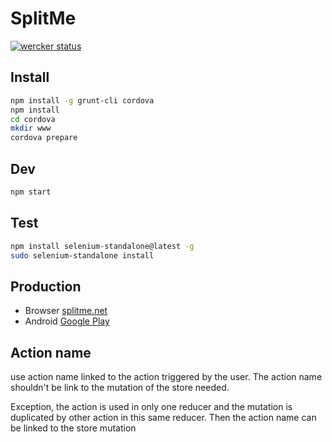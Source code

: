 # SplitMe

[![wercker status](https://app.wercker.com/status/5ad10e66eced6a3bfc139f962105324e/m/master "wercker status")](https://app.wercker.com/project/bykey/5ad10e66eced6a3bfc139f962105324e)

## Install

```sh
npm install -g grunt-cli cordova
npm install
cd cordova
mkdir www
cordova prepare
```

## Dev

```sh
npm start
```

## Test

```sh
npm install selenium-standalone@latest -g
sudo selenium-standalone install
```

## Production
- Browser [splitme.net](http://splitme.net)
- Android [Google Play](https://play.google.com/store/apps/details?id=com.split.app)

## Action name

use action name linked to the action triggered by the user. The action name shouldn't be link to the mutation of the store needed.

Exception, the action is used in only one reducer and the mutation is duplicated by other action in this same reducer. Then the action name can be linked to the store mutation
